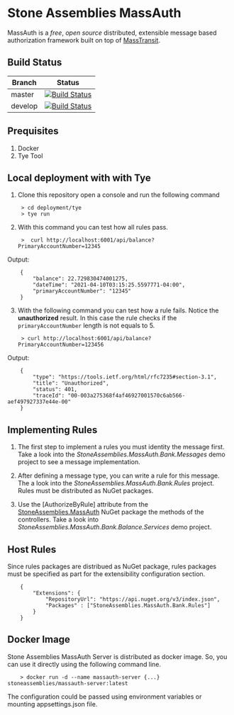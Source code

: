 Stone Assemblies MassAuth
=========================

MassAuth is a _free_, _open source_ distributed, extensible message based authorization framework built on top of [MassTransit](https://masstransit-project.com/).

Build Status
------------

Branch | Status
------ | :------:
master | [![Build Status](https://dev.azure.com/alexfdezsauco/External%20Repositories%20Builds/_apis/build/status/stoneassemblies.StoneAssemblies.MassAuth?branchName=master)](https://dev.azure.com/alexfdezsauco/External%20Repositories%20Builds/_build/latest?definitionId=6&branchName=master)
develop | [![Build Status](https://dev.azure.com/alexfdezsauco/External%20Repositories%20Builds/_apis/build/status/stoneassemblies.StoneAssemblies.MassAuth?branchName=develop)](https://dev.azure.com/alexfdezsauco/External%20Repositories%20Builds/_build/latest?definitionId=6&branchName=develop)

Prequisites 
--------------

1) Docker
2) Tye Tool

Local deployment with with Tye 
------------------------------

1) Clone this repository open a console and run the following command

        > cd deployment/tye
        > tye run


2) With this command you can test how all rules pass.

        >  curl http://localhost:6001/api/balance?PrimaryAccountNumber=12345


Output:

        {
            "balance": 22.729830474001275,
            "dateTime": "2021-04-10T03:15:25.5597771-04:00",
            "primaryAccountNumber": "12345"
        }


3) With the following command you can test how a rule fails. Notice the __unauthorized__ result. In this case the rule checks if the `primaryAccountNumber` length is not equals to 5. 

        > curl http://localhost:6001/api/balance?PrimaryAccountNumber=123456

Output:

        {
            "type": "https://tools.ietf.org/html/rfc7235#section-3.1",
            "title": "Unauthorized",
            "status": 401,
            "traceId": "00-003a275368f4af46927001570c6ab566-aef497927337e44e-00"
        }



Implementing Rules 
-------------------------

1) The first step to implement a rules you must identity the message first. Take a look into the _StoneAssemblies.MassAuth.Bank.Messages_ demo project to see a message implementation.

2) After defining a message type, you can write a rule for this message. The a look into the _StoneAssemblies.MassAuth.Bank.Rules_ project. Rules must be distributed as NuGet packages.

3) Use the [AuthorizeByRule] attribute from the [StoneAssemblies.MassAuth](https://www.nuget.org/packages/StoneAssemblies.MassAuth) NuGet package the methods of the controllers. Take a look into _StoneAssemblies.MassAuth.Bank.Balance.Services_ demo project.

Host Rules 
-----------

Since rules packages are distribued as NuGet package, rules packages must be specified as part for the extensibility configuration section. 

        {
            "Extensions": {
                "RepositoryUrl": "https://api.nuget.org/v3/index.json",
                "Packages" : ["StoneAssemblies.MassAuth.Bank.Rules"]
            }
        }

Docker Image 
-------------

Stone Assemblies MassAuth Server is distributed as docker image. So, you can use it directly using the following command line.

        > docker run -d --name massauth-server {...} stoneassemblies/massauth-server:latest

The configuration could be passed using environment variables or mounting appsettings.json file.
